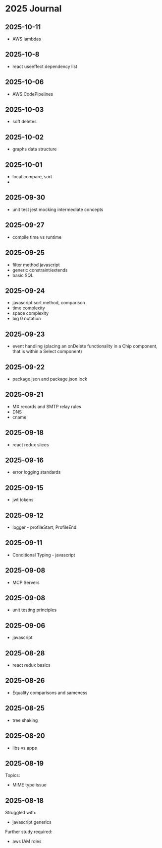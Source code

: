 # 2025 Journal

## 2025-10-11
- AWS lambdas

## 2025-10-8
- react useeffect dependency list

## 2025-10-06
- AWS CodePipelines

## 2025-10-03
- soft deletes

## 2025-10-02
- graphs data structure

## 2025-10-01
- local compare, sort
- 
## 2025-09-30
- unit test jest mocking intermediate concepts

## 2025-09-27
- compile time vs runtime

## 2025-09-25
- filter method javascript
- generic constraint/extends
- basic SQL

## 2025-09-24
- javascript sort method, comparison
- time complexity
- space complexity
- big 0 notation

## 2025-09-23
- event handling (placing an onDelete functionality in a Chip component, that is within a Select component)

## 2025-09-22
- package.json and package.json.lock

## 2025-09-21
- MX records and SMTP relay rules
- DNS
- cname

## 2025-09-18
- react redux slices

## 2025-09-16
- error logging standards

## 2025-09-15
- jwt tokens

## 2025-09-12
- logger - profileStart, ProfileEnd

## 2025-09-11
- Conditional Typing - javascript

## 2025-09-08
- MCP Servers

## 2025-09-08
- unit testing principles

## 2025-09-06
- javascript 

## 2025-08-28
- react redux basics

## 2025-08-26
- Equality comparisons and sameness

## 2025-08-25
- tree shaking

## 2025-08-20
- libs vs apps

## 2025-08-19
Topics:
- MIME type issue
  
## 2025-08-18
Struggled with:
- javascript generics

Further study required:
- aws IAM roles



